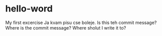 # hello-word
My first excercise
Ja kvam pisu cse boleje.
Is this teh commit message?
Where is the commit message?
Where sholut I write it to?
